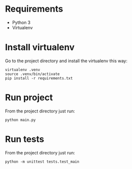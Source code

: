 # Requirements
- Python 3
- Virtualenv
# Install virtualenv
Go to the project directory and install the virtualenv this way:
```
virtualenv .venv
source .venv/bin/activate
pip install -r requirements.txt
```
# Run project
From the project directory just run:
```
python main.py
```
# Run tests
From the project directory just run:
```
python -m unittest tests.test_main
```
